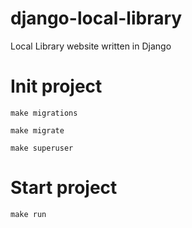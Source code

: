 # django-local-library

Local Library website written in Django

# Init project

```
make migrations
```

```
make migrate
```

```
make superuser
```

# Start project

```
make run
```